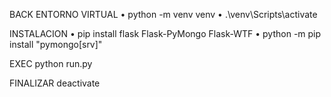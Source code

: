 BACK
ENTORNO VIRTUAL
• python -m venv venv
• .\venv\Scripts\activate

INSTALACION
• pip install flask Flask-PyMongo Flask-WTF
• python -m pip install "pymongo[srv]"

EXEC
python run.py

FINALIZAR
deactivate
